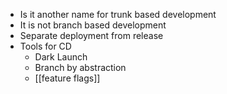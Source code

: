 - Is it another name for trunk based development
- It is not branch based development
- Separate deployment from release
- Tools for CD
	- Dark Launch
	- Branch by abstraction
	- [[feature flags]]